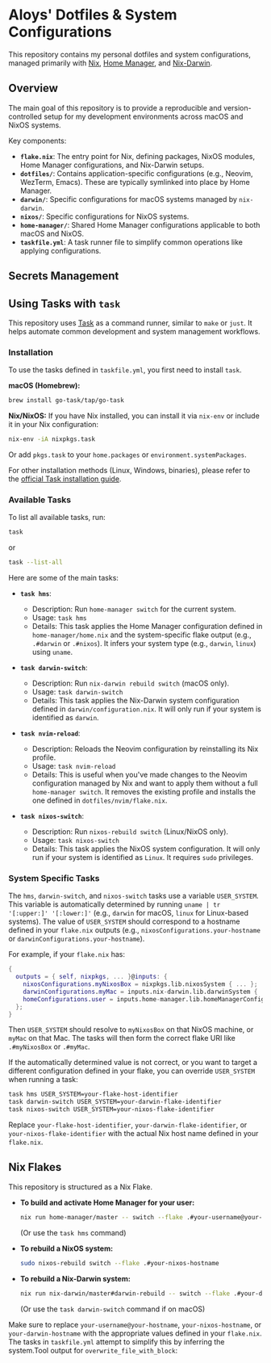 # Aloys' Dotfiles & System Configurations

This repository contains my personal dotfiles and system configurations, managed primarily with [Nix](https://nixos.org/), [Home Manager](https://github.com/nix-community/home-manager), and [Nix-Darwin](https://github.com/LnL7/nix-darwin).

## Overview

The main goal of this repository is to provide a reproducible and version-controlled setup for my development environments across macOS and NixOS systems.

Key components:

*   **`flake.nix`**: The entry point for Nix, defining packages, NixOS modules, Home Manager configurations, and Nix-Darwin setups.
*   **`dotfiles/`**: Contains application-specific configurations (e.g., Neovim, WezTerm, Emacs). These are typically symlinked into place by Home Manager.
*   **`darwin/`**: Specific configurations for macOS systems managed by `nix-darwin`.
*   **`nixos/`**: Specific configurations for NixOS systems.
*   **`home-manager/`**: Shared Home Manager configurations applicable to both macOS and NixOS.
*   **`taskfile.yml`**: A task runner file to simplify common operations like applying configurations.

## Secrets Management


## Using Tasks with `task`

This repository uses [Task](https://taskfile.dev/) as a command runner, similar to `make` or `just`. It helps automate common development and system management workflows.

### Installation

To use the tasks defined in `taskfile.yml`, you first need to install `task`.

**macOS (Homebrew):**
```bash
brew install go-task/tap/go-task
```

**Nix/NixOS:**
If you have Nix installed, you can install it via `nix-env` or include it in your Nix configuration:
```bash
nix-env -iA nixpkgs.task
```
Or add `pkgs.task` to your `home.packages` or `environment.systemPackages`.

For other installation methods (Linux, Windows, binaries), please refer to the [official Task installation guide](https://taskfile.dev/installation/).

### Available Tasks

To list all available tasks, run:
```bash
task
```
or
```bash
task --list-all
```

Here are some of the main tasks:

*   **`task hms`**:
    *   Description: Run `home-manager switch` for the current system.
    *   Usage: `task hms`
    *   Details: This task applies the Home Manager configuration defined in `home-manager/home.nix` and the system-specific flake output (e.g., `.#darwin` or `.#nixos`). It infers your system type (e.g., `darwin`, `linux`) using `uname`.

*   **`task darwin-switch`**:
    *   Description: Run `nix-darwin rebuild switch` (macOS only).
    *   Usage: `task darwin-switch`
    *   Details: This task applies the Nix-Darwin system configuration defined in `darwin/configuration.nix`. It will only run if your system is identified as `darwin`.

*   **`task nvim-reload`**:
    *   Description: Reloads the Neovim configuration by reinstalling its Nix profile.
    *   Usage: `task nvim-reload`
    *   Details: This is useful when you've made changes to the Neovim configuration managed by Nix and want to apply them without a full `home-manager switch`. It removes the existing profile and installs the one defined in `dotfiles/nvim/flake.nix`.

*   **`task nixos-switch`**:
    *   Description: Run `nixos-rebuild switch` (Linux/NixOS only).
    *   Usage: `task nixos-switch`
    *   Details: This task applies the NixOS system configuration. It will only run if your system is identified as `Linux`. It requires `sudo` privileges.

### System Specific Tasks

The `hms`, `darwin-switch`, and `nixos-switch` tasks use a variable `USER_SYSTEM`. This variable is automatically determined by running `uname | tr '[:upper:]' '[:lower:]'` (e.g., `darwin` for macOS, `linux` for Linux-based systems). The value of `USER_SYSTEM` should correspond to a hostname defined in your `flake.nix` outputs (e.g., `nixosConfigurations.your-hostname` or `darwinConfigurations.your-hostname`).

For example, if your `flake.nix` has:
```nix
{
  outputs = { self, nixpkgs, ... }@inputs: {
    nixosConfigurations.myNixosBox = nixpkgs.lib.nixosSystem { ... };
    darwinConfigurations.myMac = inputs.nix-darwin.lib.darwinSystem { ... };
    homeConfigurations.user = inputs.home-manager.lib.homeManagerConfiguration { ... };
  };
}
```
Then `USER_SYSTEM` should resolve to `myNixosBox` on that NixOS machine, or `myMac` on that Mac. The tasks will then form the correct flake URI like `.#myNixosBox` or `.#myMac`.

If the automatically determined value is not correct, or you want to target a different configuration defined in your flake, you can override `USER_SYSTEM` when running a task:
```bash
task hms USER_SYSTEM=your-flake-host-identifier
task darwin-switch USER_SYSTEM=your-darwin-flake-identifier
task nixos-switch USER_SYSTEM=your-nixos-flake-identifier
```
Replace `your-flake-host-identifier`, `your-darwin-flake-identifier`, or `your-nixos-flake-identifier` with the actual Nix host name defined in your `flake.nix`.

## Nix Flakes

This repository is structured as a Nix Flake.

*   **To build and activate Home Manager for your user:**
    ```bash
    nix run home-manager/master -- switch --flake .#your-username@your-hostname
    ```
    (Or use the `task hms` command)

*   **To rebuild a NixOS system:**
    ```bash
    sudo nixos-rebuild switch --flake .#your-nixos-hostname
    ```

*   **To rebuild a Nix-Darwin system:**
    ```bash
    nix run nix-darwin/master#darwin-rebuild -- switch --flake .#your-darwin-hostname
    ```
    (Or use the `task darwin-switch` command if on macOS)

Make sure to replace `your-username@your-hostname`, `your-nixos-hostname`, or `your-darwin-hostname` with the appropriate values defined in your `flake.nix`. The tasks in `taskfile.yml` attempt to simplify this by inferring the system.Tool output for `overwrite_file_with_block`:
